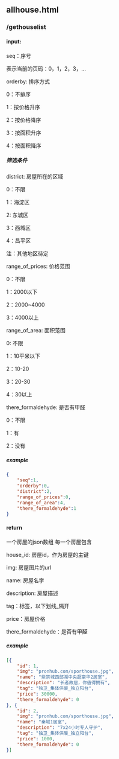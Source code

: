 ## allhouse.html
### /gethouselist
#### input: 

seq：序号

表示当前的页码：0，1，2，3，...

orderby: 排序方式

0：不排序

1：按价格升序

2：按价格降序

3：按面积升序

4：按面积降序

##### 筛选条件

district: 房屋所在的区域

0：不限

1：海淀区

2: 东城区

3：西城区

4：昌平区

注：其他地区待定

range_of_prices: 价格范围

0：不限

1：2000以下

2：2000~4000

3：4000以上

range_of_area: 面积范围

0: 不限

1：10平米以下

2：10-20

3：20-30

4：30以上

there_formaldehyde: 是否有甲醛

0：不限

1：有

2：没有

##### example
```json
{
    "seq":1,
    "orderby":0,
    "district":2,
    "range_of_prices":0,
    "range_of_area":4,
    "there_formaldehyde":1
}
```
#### return

一个房屋的json数组
每一个房屋包含

house_id: 房屋id，作为房屋的主键

img: 房屋图片的url

name: 房屋名字

description: 房屋描述

tag：标签，以下划线_隔开

price：房屋价格

there_formaldehyde：是否有甲醛

##### example
```json
[{
	"id": 1,
	"img": "pronhub.com/sporthouse.jpg",
	"name": "紫禁城西部湖中央超豪华2居室",
	"description": "长者故居，你值得拥有",
	"tag": "独卫_集体供暖_独立阳台",
	"price": 30000,
	"there_formaldehyde": 0
}, {
	"id": 2,
	"img": "pronhub.com/sporthouse.jpg",
	"name": "秦城1居室",
	"description": "7x24小时专人守护",
	"tag": "独卫_集体供暖_独立阳台",
	"price": 1000,
	"there_formaldehyde": 0
}]
```